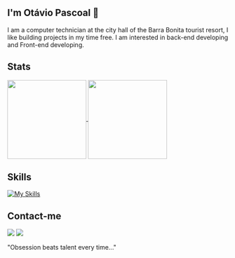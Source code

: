 ## I'm Otávio Pascoal 👋

I am a computer technician at the city hall of the Barra Bonita tourist resort, I like building  projects in my time free. I am interested in back-end developing and Front-end developing.

## Stats
<div>
<a href="https://github.com/0tavioPascoal/github-readme-stats">
  <img height=180 align="center" src="https://github-readme-stats.vercel.app/api?username=0tavioPascoal" />
</a>

<a href="https://github.com/0tavioPascoal/convoychat">
  <img height=180rem align="center" src="https://github-readme-stats.vercel.app/api/top-langs?username=0tavioPascoal&layout=compact&langs_count=8&card_width=320" />
</a>
</div>

## Skills
[![My Skills](https://skillicons.dev/icons?i=js,typescript,react,next,java,spring,postgres,cs)](https://skillicons.dev)
  
## Contact-me
<div> 
  <a href="https://www.instagram.com/taviinsx_/" target="_blank"><img src="https://img.shields.io/badge/-Instagram-%23E4405F?style=for-the-badge&logo=instagram&logoColor=white" target="_blank"></a>
  <a href="https://www.linkedin.com/in/otavio-augusto-pascoal-603a46265/" target="_blank"><img src="https://img.shields.io/badge/-LinkedIn-%230077B5?style=for-the-badge&logo=linkedin&logoColor=white" target="_blank"></a> 
</div>

 "Obsession beats talent every time..."


